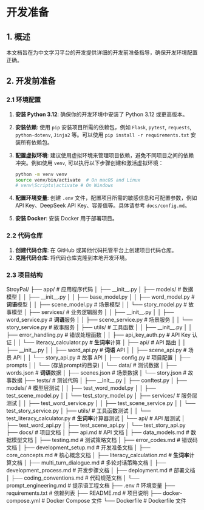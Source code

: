 # 开发准备

## 1. 概述

本文档旨在为中文学习平台的开发提供详细的开发前准备指导，确保开发环境配置正确。

## 2. 开发前准备

### 2.1 环境配置

1.  **安装 Python 3.12**: 确保你的开发环境中安装了 Python 3.12 或更高版本。
2.  **安装依赖**: 使用 `pip` 安装项目所需的依赖包，例如 `Flask`, `pytest`, `requests`, `python-dotenv`, `Jinja2` 等。可以使用 `pip install -r requirements.txt` 安装所有依赖包。
3.  **配置虚拟环境**: 建议使用虚拟环境来管理项目依赖，避免不同项目之间的依赖冲突。例如使用 `venv`, 可以执行以下步骤创建和激活虚拟环境：

    ```bash
    python -m venv venv
    source venv/bin/activate  # On macOS and Linux
    # venv\Scripts\activate # On Windows
    ```

4.  **配置环境变量**: 创建 `.env` 文件，配置项目所需的敏感信息和可配置参数，例如 API Key、DeepSeek API Key、容差值等。具体请参考 `docs/config.md`。
5.  **安装 Docker**: 安装 Docker 用于部署项目。

### 2.2 代码仓库

1.  **创建代码仓库**: 在 GitHub 或其他代码托管平台上创建项目代码仓库。
2.  **克隆代码仓库**: 将代码仓库克隆到本地开发环境。

### 2.3 项目结构

StroyPal/
├── app/ # 应用程序代码
│   ├── \_\_init\_\_.py
│   ├── models/ # 数据模型
│   │   ├── \_\_init\_\_.py
│   │   ├── base\_model.py
│   │   ├── word\_model.py # **词语**模型
│   │   ├── scene\_model.py # 场景模型
│   │   └── story\_model.py # 故事模型
│   ├── services/ # 业务逻辑服务
│   │   ├── \_\_init\_\_.py
│   │   ├── word\_service.py # **词语**服务
│   │   ├── scene\_service.py # 场景服务
│   │   └── story\_service.py # 故事服务
│   ├── utils/ # 工具函数
│   │   ├── \_\_init\_\_.py
│   │   ├── error\_handling.py # 错误处理函数
│   │   ├── api\_key\_auth.py # API Key 认证
│   │   └── literacy\_calculator.py # **生词率**计算
│   ├── api/ # API 路由
│   │   ├── \_\_init\_\_.py
│   │   ├── word\_api.py # **词语** API
│   │   ├── scene\_api.py # 场景 API
│   │   └── story\_api.py # 故事 API
│   ├── config.py # 项目配置
│   ├── prompts
│   │       └── (存放prompt的目录)
│   └── data/ # 测试数据
│       ├── words.json # **词语**数据
│       ├── scenes.json # 场景数据
│       └── story.json # 故事数据
├── tests/ # 测试代码
│   ├── \_\_init\_\_.py
│   ├── conftest.py
│   ├── models/ # 模型层测试
│   │   ├── test\_word\_model.py
│   │   ├── test\_scene\_model.py
│   │   └── test\_story\_model.py
│   ├── services/ # 服务层测试
│   │   ├── test\_word\_service.py
│   │   ├── test\_scene\_service.py
│   │   └── test\_story\_service.py
│   ├── utils/ # 工具函数测试
│   │   └── test\_literacy\_calculator.py # **生词率**计算器测试
│   └── api/ # API 层测试
│       ├── test\_word\_api.py
│       ├── test\_scene\_api.py
│       └── test\_story\_api.py
├── docs/ # 项目文档
│   ├── api.md # API 文档
│   ├── data\_models.md # 数据模型文档
│   ├── testing.md # 测试策略文档
│   ├── error\_codes.md # 错误码文档
│   ├── development\_setup.md # 开发准备文档
│   ├── core\_concepts.md # 核心概念文档
│   ├── literacy\_calculation.md # **生词率**计算文档
│   ├── multi\_turn\_dialogue.md # 多轮对话策略文档
│   ├── development\_process.md # 开发步骤文档
│   ├── deployment.md # 部署文档
│   ├── coding\_conventions.md # 代码规范文档
│   └── prompt\_engineering.md # 提示语工程文档
├── .env # 环境变量
├── requirements.txt # 依赖列表
├── README.md # 项目说明
├── docker-compose.yml # Docker Compose 文件
└── Dockerfile # Dockerfile 文件